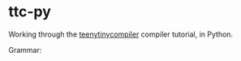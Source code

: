 # ttc-py

Working through the [teenytinycompiler](http://web.eecs.utk.edu/~azh/blog/teenytinycompiler1.html) compiler tutorial, in Python.

Grammar:

```

```
